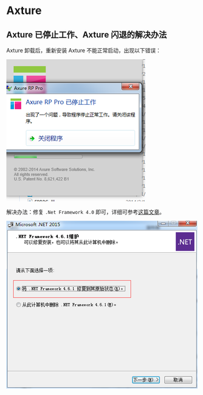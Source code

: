 # Axture

## Axture 已停止工作、Axture 闪退的解决办法

Axture 卸载后，重新安装 Axture 不能正常启动，出现以下错误：

![Axture出错](./img/axture_01.png)

解决办法：修复 `.Net Framework 4.0` 即可，详细可参考[这篇文章](http://www.paopaoche.net/jiaocheng/56274.html)。

![修复.Net Framework 4.0](https://github.com/lg771345020/nodejs/blob/master/img/axture_02.png)
